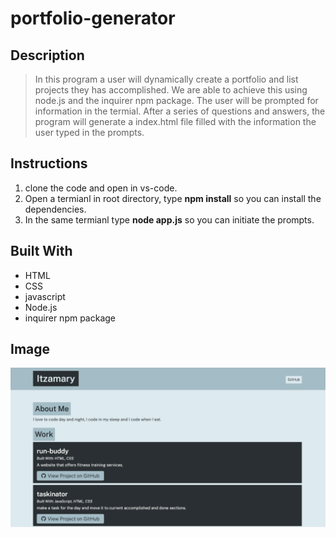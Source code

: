 # portfolio-generator

## Description
> In this program a user will dynamically create a portfolio and list projects they has accomplished. We are able to achieve this using node.js and the inquirer npm package. The user will be prompted for information in the termial. After a series of questions and answers, the program will generate a index.html file filled with the information the user typed in the prompts.

## Instructions
1. clone the code and open in vs-code.
2. Open a termianl in root directory, type **npm install** so you can install the dependencies. 
3. In the same termianl type **node app.js** so you can initiate the prompts.

## Built With 
* HTML
* CSS
* javascript
* Node.js
* inquirer npm package

## Image
![](./dist/images/portfolio-demo.png)
